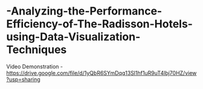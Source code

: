 # -Analyzing-the-Performance-Efficiency-of-The-Radisson-Hotels-using-Data-Visualization-Techniques

Video Demonstration - https://drive.google.com/file/d/1yQbR6SYmDqq13Sl1hf1uR9uT4lbj70HZ/view?usp=sharing
